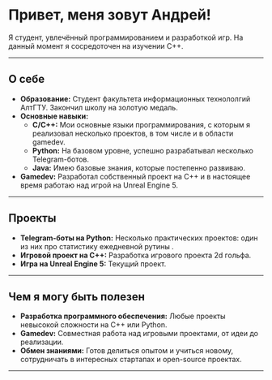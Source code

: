 # Привет, меня зовут Андрей!

Я студент, увлечённый программированием и разработкой игр. На данный момент я сосредоточен на изучении C++.

---

## О себе

- **Образование:** Студент факультета информационных технололгий АлтГТУ. Закончил школу на золотую медаль.
- **Основные навыки:**  
  - **С/C++:** Мои основные языки программирования, с которым я реализовал несколько проектов, в том числе и в области gamedev.  
  - **Python:** На базовом уровне, успешно разрабатывал несколько Telegram-ботов.  
  - **Java:** Имею базовые знания, которые постепенно развиваю.
- **Gamedev:** Разработал собственный проект на C++ и в настоящее время работаю над игрой на Unreal Engine 5.

---

## Проекты

- **Telegram-боты на Python:** Несколько практических проектов: один из них про статистику ежедневной рутины .
- **Игровой проект на C++:** Разработка игрового проекта 2d гольфа.
- **Игра на Unreal Engine 5:** Текущий проект.

---

## Чем я могу быть полезен

- **Разработка программного обеспечения:** Любые проекты невысокой сложности на C++ или Python.
- **Gamedev:** Совместная работа над игровыми проектами, от идеи до реализации.
- **Обмен знаниями:** Готов делиться опытом и учиться новому, сотрудничать в интересных стартапах и open-source проектах.

---

<!---
hardgamesru/hardgamesru is a ✨ special ✨ repository because its `README.md` (this file) appears on your GitHub profile.
You can click the Preview link to take a look at your changes.
--->
